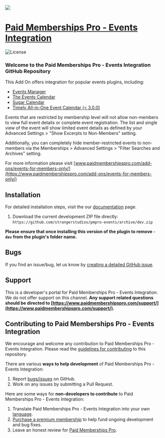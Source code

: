 ![](pmpro-events-banner.png)

# [Paid Memberships Pro - Events Integration](https://www.paidmembershipspro.com/add-ons/events-for-members-only/) #
[comment]: # (Generate badges from shields.io, only works for .org plugins to get other stats etc. We'd have to create our own endpoints for Premium plugins)

![License](https://img.shields.io/badge/license-GPL--2.0%2B-red.svg?style=flat-square)

### Welcome to the Paid Memberships Pro - Events Integration GitHub Repository

This Add On offers integration for popular events plugins, including:

* [Events Manager](https://wordpress.org/plugins/events-manager/)
* [The Events Calendar](https://wordpress.org/plugins/the-events-calendar/)
* [Sugar Calendar](https://wordpress.org/plugins/sugar-calendar-lite/)
* [Timely All-in-One Event Calendar (< 3.0.0)](https://wordpress.org/plugins/all-in-one-event-calendar/)

Events that are restricted by membership level will not allow non-members to view full event details or complete event registration. The list and single view of the event will show limited event details as defined by your Advanced Settings > "Show Excerpts to Non-Members" setting.

Additionally, you can completely hide member-restricted events to non-members via the Memberships > Advanced Settings > "Filter Searches and Archives" setting.

For more information please visit [www.paidmembershipspro.com/add-ons/events-for-members-only/](https://www.paidmembershipspro.com/add-ons/events-for-members-only/)

## Installation ##
For detailed installation steps, visit the our [documentation](https://www.paidmembershipspro.com/add-ons/events-for-members-only/) page.

1. Download the current development ZIP file directly: `https://github.com/strangerstudios/pmpro-events/archive/dev.zip`

**Please ensure that once installing this version of the plugin to remove `-dev` from the plugin's folder name.**

## Bugs ##
If you find an issue/bug, let us know by [creating a detailed GitHub issue](https://github.com/strangerstudios/pmpro-events/issues/new).

## Support ##
This is a developer's portal for Paid Memberships Pro - Events Integration. We do not offer support on this channel. **Any support related questions should be directed to [https://www.paidmembershipspro.com/support/](https://www.paidmembershipspro.com/support/).**

## Contributing to Paid Memberships Pro - Events Integration ##
We encourage and welcome any contribution to Paid Memberships Pro - Events Integration. Please read the [guidelines for contributing](https://github.com/strangerstudios/pmpro-events/blob/dev/.github/CONTRIBUTING.md) to this repository.

There are various **ways to help development** of Paid Memberships Pro - Events Integration:

1. Report [bugs/issues](https://github.com/strangerstudios/pmpro-events/issues/new) on GitHub.
2. Work on any issues by submitting a Pull Request.

Here are some ways for **non-developers to contribute** to Paid Memberships Pro - Events Integration:

1. Translate Paid Memberships Pro - Events Integration into your own [language](https://www.paidmembershipspro.com/paid-memberships-pro-in-your-language/).
2. [Purchase a premium membership](https://paidmembershipspro.com/pricing/) to help fund ongoing development and bug fixes.
3. Leave an honest review for [Paid Memberships Pro](https://www.paidmembershipspro.com/submit-testimonial/).